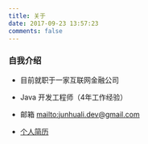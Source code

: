 ```yaml
---
title: 关于
date: 2017-09-23 13:57:23
comments: false
---
```



### 自我介绍

- 目前就职于一家互联网金融公司

- Java 开发工程师（4年工作经验）

- 邮箱 <mailto:junhuali.dev@gmail.com>

- [个人简历](https://blog.searchinfogo.com/download/%E6%9D%8E%E5%86%9B%E5%8D%8E-%E4%B8%AA%E4%BA%BA%E7%AE%80%E5%8E%86.pdf)
